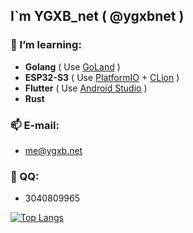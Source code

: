## I`m YGXB_net ( @ygxbnet )

### 🌱 I’m learning: 

- **Golang** ( Use [GoLand](https://www.jetbrains.com/go/) )
- **ESP32-S3** ( Use [PlatformIO](https://platformio.org/) + [CLion](https://www.jetbrains.com/clion/) )
- **Flutter** ( Use [Android Studio](https://developer.android.com/studio) )
- **Rust**

### 📫 E-mail: 

- me@ygxb.net

### 💬 QQ: 

- 3040809965

[![Top Langs](https://github-readme-stats.vercel.app/api/top-langs/?username=ygxbnet&layout=compact)](https://github.com/ygxbnet)
